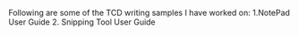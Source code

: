 Following are some of the TCD writing samples I have worked on: 1.NotePad User Guide 2. Snipping Tool User Guide
